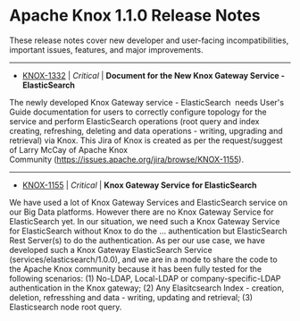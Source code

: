 
<!---
# Licensed to the Apache Software Foundation (ASF) under one
# or more contributor license agreements.  See the NOTICE file
# distributed with this work for additional information
# regarding copyright ownership.  The ASF licenses this file
# to you under the Apache License, Version 2.0 (the
# "License"); you may not use this file except in compliance
# with the License.  You may obtain a copy of the License at
#
#     http://www.apache.org/licenses/LICENSE-2.0
#
# Unless required by applicable law or agreed to in writing, software
# distributed under the License is distributed on an "AS IS" BASIS,
# WITHOUT WARRANTIES OR CONDITIONS OF ANY KIND, either express or implied.
# See the License for the specific language governing permissions and
# limitations under the License.
-->
# Apache Knox  1.1.0 Release Notes

These release notes cover new developer and user-facing incompatibilities, important issues, features, and major improvements.


---

* [KNOX-1332](https://issues.apache.org/jira/browse/KNOX-1332) | *Critical* | **Document for the New Knox Gateway Service - ElasticSearch**

The newly developed Knox Gateway service - ElasticSearch  needs User's Guide documentation for users to correctly configure topology for the service and perform ElasticSearch operations (root query and index creating, refreshing, deleting and data operations - writing, upgrading and retrieval) via Knox. This Jira of Knox is created as per the request/suggest of Larry McCay of Apache Knox Community (https://issues.apache.org/jira/browse/KNOX-1155).


---

* [KNOX-1155](https://issues.apache.org/jira/browse/KNOX-1155) | *Critical* | **Knox Gateway Service for ElasticSearch**

We have used a lot of Knox Gateway Services and ElasticSearch service on our Big Data platforms. However there are no Knox Gateway Service for ElasticSearch yet.  In our situation, we need such a Knox Gateway Service for ElasticSearch without Knox to do the …
authentication but ElasticSearch Rest Server(s) to do the authentication. As per our use case, we have developed such a Knox Gateway ElasticSearch Service (services/elasticsearch/1.0.0), and we are in a mode to share the code to the Apache Knox community because it has been fully tested for the following scenarios:
(1)	No-LDAP, Local-LDAP or company-specific-LDAP authentication in the Knox gateway;
(2)	Any Elasitcsearch Index - creation, deletion, refresshing and data - writing, updating and retrieval;
(3)	Elasticsearch node root query.




